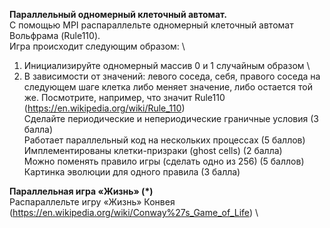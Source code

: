 **Параллельный одномерный клеточный автомат.**\
С помощью MPI распараллельте одномерный клеточный автомат Вольфрама (Rule110).\
Игра происходит следующим образом: \
1) Инициализируйте одномерный массив 0 и 1 случайным образом \
2) В зависимости от значений: левого соседа, себя, правого соседа на следующем шаге клетка либо меняет значение, либо остается той же. Посмотрите, например, что значит Rule110 (https://en.wikipedia.org/wiki/Rule_110) \
Сделайте периодические и непериодические граничные условия (3 балла) \
Работает параллельный код на нескольких процессах (5 баллов) \
Имплементированы клетки-призраки (ghost cells) (2 балла) \
Можно поменять правило игры (сделать одно из 256) (5 баллов) \
Картинка эволюции для одного правила (3 балла)

**Параллельная игра «Жизнь» (*)**\
Распараллельте игру «Жизнь» Конвея (https://en.wikipedia.org/wiki/Conway%27s_Game_of_Life) \
